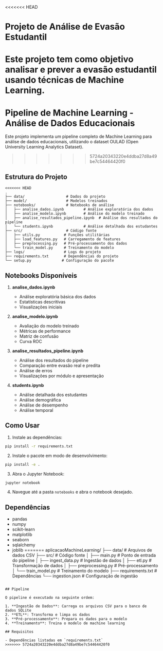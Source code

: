 <<<<<<< HEAD
# Projeto de Análise de Evasão Estudantil

Este projeto tem como objetivo analisar e prever a evasão estudantil usando técnicas de Machine Learning.
=======
# Pipeline de Machine Learning - Análise de Dados Educacionais

Este projeto implementa um pipeline completo de Machine Learning para análise de dados educacionais, utilizando o dataset OULAD (Open University Learning Analytics Dataset).
>>>>>>> 5724a20343220e4ddba27d8a49be7c54464420f0

## Estrutura do Projeto

```
<<<<<<< HEAD
.
├── data/                   # Dados do projeto
├── model/                  # Modelos treinados
├── notebooks/              # Notebooks de análise
│   ├── analise_dados.ipynb         # Análise exploratória dos dados
│   ├── analise_modelo.ipynb        # Análise do modelo treinado
│   ├── analise_resultados_pipeline.ipynb  # Análise dos resultados do pipeline
│   └── students.ipynb              # Análise detalhada dos estudantes
├── src/                    # Código fonte
│   ├── utils.py           # Funções utilitárias
│   ├── load_features.py   # Carregamento de features
│   ├── preprocessing.py   # Pré-processamento dos dados
│   └── train_model.py     # Treinamento do modelo
├── logs/                  # Logs do projeto
├── requirements.txt       # Dependências do projeto
└── setup.py              # Configuração do pacote
```

## Notebooks Disponíveis

1. **analise_dados.ipynb**
   - Análise exploratória básica dos dados
   - Estatísticas descritivas
   - Visualizações iniciais

2. **analise_modelo.ipynb**
   - Avaliação do modelo treinado
   - Métricas de performance
   - Matriz de confusão
   - Curva ROC

3. **analise_resultados_pipeline.ipynb**
   - Análise dos resultados do pipeline
   - Comparação entre evasão real e predita
   - Análise de erros
   - Visualizações por módulo e apresentação

4. **students.ipynb**
   - Análise detalhada dos estudantes
   - Análise demográfica
   - Análise de desempenho
   - Análise temporal

## Como Usar

1. Instale as dependências:
```bash
pip install -r requirements.txt
```

2. Instale o pacote em modo de desenvolvimento:
```bash
pip install -e .
```

3. Abra o Jupyter Notebook:
```bash
jupyter notebook
```

4. Navegue até a pasta `notebooks` e abra o notebook desejado.

## Dependências

- pandas
- numpy
- scikit-learn
- matplotlib
- seaborn
- sqlalchemy
- joblib
=======
aplicacaoMachineLearning/
├── data/           # Arquivos de dados CSV
├── src/            # Código fonte
│   ├── main.py              # Ponto de entrada do pipeline
│   ├── ingest_data.py       # Ingestão de dados
│   ├── etl.py              # Transformação de dados
│   ├── preprocessing.py    # Pré-processamento
│   └── train_model.py      # Treinamento do modelo
├── requirements.txt        # Dependências
└── ingestion.json         # Configuração de ingestão
```

## Pipeline

O pipeline é executado na seguinte ordem:

1. **Ingestão de Dados**: Carrega os arquivos CSV para o banco de dados SQLite
2. **ETL**: Transforma e limpa os dados
3. **Pré-processamento**: Prepara os dados para o modelo
4. **Treinamento**: Treina o modelo de machine learning

## Requisitos

- Dependências listadas em `requirements.txt`
>>>>>>> 5724a20343220e4ddba27d8a49be7c54464420f0

